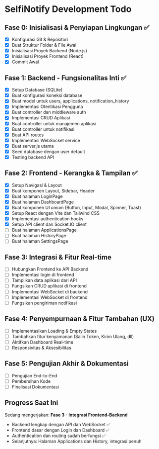 # SelfiNotify Development Todo

## Fase 0: Inisialisasi & Penyiapan Lingkungan ✅
- [x] Konfigurasi Git & Repositori
- [x] Buat Struktur Folder & File Awal
- [x] Inisialisasi Proyek Backend (Node.js)
- [x] Inisialisasi Proyek Frontend (React)
- [x] Commit Awal

## Fase 1: Backend - Fungsionalitas Inti ✅
- [x] Setup Database (SQLite)
- [x] Buat konfigurasi koneksi database
- [x] Buat model untuk users, applications, notification_history
- [x] Implementasi Otentikasi Pengguna
- [x] Buat controller dan middleware auth
- [x] Implementasi CRUD Aplikasi
- [x] Buat controller untuk manajemen aplikasi
- [x] Buat controller untuk notifikasi
- [x] Buat API routes
- [x] Implementasi WebSocket service
- [x] Buat server.js utama
- [x] Seed database dengan user default
- [x] Testing backend API

## Fase 2: Frontend - Kerangka & Tampilan ✅
- [x] Setup Navigasi & Layout
- [x] Buat komponen Layout, Sidebar, Header
- [x] Buat halaman LoginPage
- [x] Buat halaman DashboardPage
- [x] Buat komponen UI umum (Button, Input, Modal, Spinner, Toast)
- [x] Setup React dengan Vite dan Tailwind CSS
- [x] Implementasi authentication hooks
- [x] Setup API client dan Socket.IO client
- [ ] Buat halaman ApplicationsPage
- [ ] Buat halaman HistoryPage
- [ ] Buat halaman SettingsPage

## Fase 3: Integrasi & Fitur Real-time
- [ ] Hubungkan Frontend ke API Backend
- [ ] Implementasi login di frontend
- [ ] Tampilkan data aplikasi dari API
- [ ] Fungsikan CRUD aplikasi di frontend
- [ ] Implementasi WebSocket di backend
- [ ] Implementasi WebSocket di frontend
- [ ] Fungsikan pengiriman notifikasi

## Fase 4: Penyempurnaan & Fitur Tambahan (UX)
- [ ] Implementasikan Loading & Empty States
- [ ] Tambahkan fitur kenyamanan (Salin Token, Kirim Ulang, dll)
- [ ] Aktifkan Dashboard Real-time
- [ ] Responsivitas & Aksesibilitas

## Fase 5: Pengujian Akhir & Dokumentasi
- [ ] Pengujian End-to-End
- [ ] Pembersihan Kode
- [ ] Finalisasi Dokumentasi

## Progress Saat Ini
Sedang mengerjakan: **Fase 3 - Integrasi Frontend-Backend**
- Backend lengkap dengan API dan WebSocket ✅
- Frontend dasar dengan Login dan Dashboard ✅
- Authentication dan routing sudah berfungsi ✅
- Selanjutnya: Halaman Applications dan History, integrasi penuh

